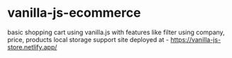 # vanilla-js-ecommerce
basic shopping cart using vanilla.js
with features like filter using company, price, products 
local storage support 
site deployed at - https://vanilla-js-store.netlify.app/
